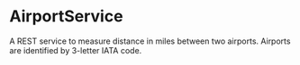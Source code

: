 # AirportService
A REST service to measure distance in miles between two airports. Airports are
identified by 3-letter IATA code.
